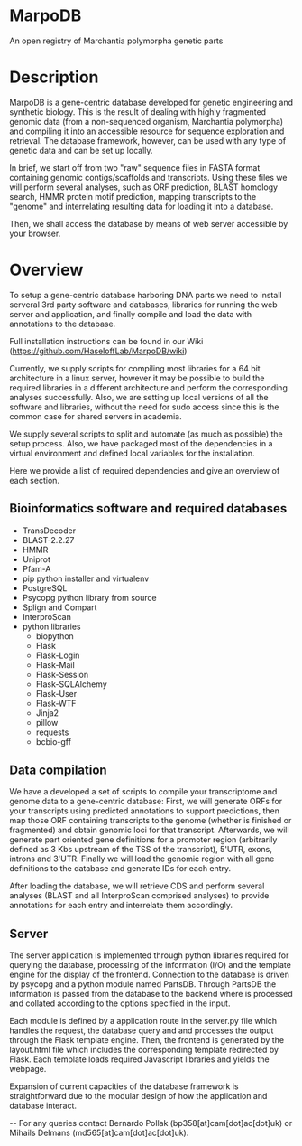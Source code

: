 # MarpoDB
An open registry of Marchantia polymorpha genetic parts

# Description
MarpoDB is a gene-centric database developed for genetic engineering and synthetic biology. This is the result of dealing with highly fragmented genomic data (from a non-sequenced organism, Marchantia polymorpha) and compiling it into an accessible resource for sequence exploration and retrieval. The database framework, however, can be used with any type of genetic data and can be set up locally.

In brief, we start off from two "raw" sequence files in FASTA format containing genomic contigs/scaffolds and transcripts. Using these files we will perform several analyses, such as ORF prediction, BLAST homology search, HMMR protein motif prediction, mapping transcripts to the "genome" and interrelating resulting data for loading it into a database.

Then, we shall access the database by means of web server accessible by your browser.

# Overview
To setup a gene-centric database harboring DNA parts we need to install serveral 3rd party software and databases, libraries for running the web server and application, and finally compile and load the data with annotations to the database. 

Full installation instructions can be found in our Wiki (https://github.com/HaseloffLab/MarpoDB/wiki)

Currently, we supply scripts for compiling most libraries for a 64 bit architecture in a linux server, however it may be possible to build the required libraries in a different architecture and perform the corresponding analyses successfully. Also, we are setting up local versions of all the software and libraries, without the need for sudo access since this is the common case for shared servers in academia.

We supply several scripts to split and automate (as much as possible) the setup process. Also, we have packaged most of the dependencies in a virtual environment and defined local variables for the installation. 

Here we provide a list of required dependencies and give an overview of each section.

## Bioinformatics software and required databases

- TransDecoder
- BLAST-2.2.27
- HMMR
- Uniprot
- Pfam-A
- pip python installer and virtualenv
- PostgreSQL
- Psycopg python library from source
- Splign and Compart
- InterproScan
- python libraries
  + biopython
  + Flask
  + Flask-Login
  + Flask-Mail
  + Flask-Session
  + Flask-SQLAlchemy
  + Flask-User
  + Flask-WTF
  + Jinja2
  + pillow
  + requests
  + bcbio-gff

## Data compilation
We have a developed a set of scripts to compile your transcriptome and genome data to a gene-centric database:
First, we will generate ORFs for your transcripts using predicted annotations to support predictions, then map those ORF containing transcripts to the genome (whether is finished or fragmented) and obtain genomic loci for that transcript. Afterwards, we will generate part oriented gene definitions for a promoter region (arbitrarily defined as 3 Kbs upstream of the TSS of the transcript), 5'UTR, exons, introns and 3'UTR. Finally we will load the genomic region with all gene definitions to the database and generate IDs for each entry.

After loading the database, we will retrieve CDS and perform several analyses (BLAST and all InterproScan comprised analyses) to provide annotations for each entry and interrelate them accordingly.

## Server
The server application is implemented through python libraries required for querying the database, processing of the information (I/O) and the template engine for the display of the frontend. Connection to the database is driven by psycopg and a python module named PartsDB. Through PartsDB the information is passed from the database to the backend where is processed and collated according to the options specified in the input. 

Each module is defined by a application route in the server.py file which handles the request, the database query and and processes the output through the Flask template engine. Then, the frontend is generated by the layout.html file which includes the corresponding template redirected by Flask. Each template loads required Javascript libraries and yields the webpage.

Expansion of current capacities of the database framework is straightforward due to the modular design of how the application and database interact. 

--
For any queries contact Bernardo Pollak (bp358[at]cam[dot]ac[dot]uk) or Mihails Delmans (md565[at]cam[dot]ac[dot]uk).